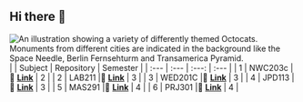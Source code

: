 ## Hi there 👋

![An illustration showing a variety of differently themed Octocats. Monuments from different cities are indicated in the background like the Space Needle, Berlin Fernsehturm and Transamerica Pyramid.](https://user-images.githubusercontent.com/3369400/133268513-5bfe2f93-4402-42c9-a403-81c9e86934b6.jpeg)
| | Subject | Repository | Semester |
| :--- | :---    |   :---:      |  :---  |
| 1 | NWC203c |🔎 [**Link**](https://github.com/FPT-Xavalo/NWC203c) | 2 |
| 2 | LAB211 |🔎 [**Link**](https://github.com/FPT-Xavalo/LAB211) | 3 |
| 3 | WED201C |🔎 [**Link**](https://github.com/FPT-Xavalo/WED201c) | 3 |
| 4 | JPD113 |🔎 [**Link**](https://github.com/FPT-Xavalo/JPD113) | 3 |
| 5 | MAS291 |🔎 [**Link**](https://github.com/FPT-Xavalo/MAS291) | 4 |
| 6 | PRJ301 |🔎 [**Link**](https://github.com/FPT-Xavalo/PRJ301) | 4 |
